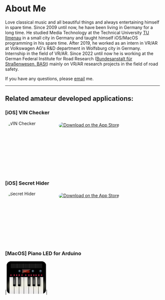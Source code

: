 # About Me

Love classical music and all beautiful things and always entertaining himself in spare time. Since 2009 until now, he have been living in Germany for a long time. He studied Media Technology at the Technical University [TU Ilmenau](https://www.tu-ilmenau.de/mt) in a small city in Germany and taught himself iOS/MacOS programming in his spare time. After 2019, he worked as an intern in VR/AR at Volkswagen AG's R&D department in Wolfsburg city in Germany. Internship in the field of VR/AR. Since 2022 until now he is working at the German Federal Institute for Road Research ([Bundesanstalt für Straßenwesen, BASt](https://www.bast.de)) mainly on VR/AR research projects in the field of road safety.

If you have any questions, please [email](mailto:crosser_wack.0m@icloud.com) me.

***

## Related amateur developed applications:

### [iOS] VIN Checker
<a href="https://apps.apple.com/us/app/vin-checker/id1182796068?itscg=30200&amp;itsct=apps_box_appicon" style="width: 170px; height: 170px; border-radius: 22%; overflow: hidden; display: inline-block; vertical-align: middle;"><img src="https://is1-ssl.mzstatic.com/image/thumb/Purple126/v4/b1/89/bd/b189bde5-60c6-d201-11a2-449bf9afe9cf/AppIcon-1x_U007emarketing-0-8-0-85-220.png/540x540bb.jpg" alt="VIN Checker" style="width: 170px; height: 170px; border-radius: 22%; overflow: hidden; display: inline-block; vertical-align: middle;"></a> <a href="https://apps.apple.com/us/app/vin-checker/id1182796068?itsct=apps_box_badge&amp;itscg=30200" style="display: inline-block; overflow: hidden; border-radius: 13px; width: 250px; height: 83px;"><img src="https://tools.applemediaservices.com/api/badges/download-on-the-app-store/black/en-us?size=250x83&amp;releaseDate=1513555200" alt="Download on the App Store" style="border-radius: 13px; width: 250px; height: 83px;"></a> 

### [iOS] Secret Hider
<a href="https://apps.apple.com/us/app/secret-hider/id1312636920?itscg=30200&amp;itsct=apps_box_appicon" style="width: 170px; height: 170px; border-radius: 22%; overflow: hidden; display: inline-block; vertical-align: middle;"><img src="https://is1-ssl.mzstatic.com/image/thumb/Purple126/v4/37/72/51/37725183-4aaf-01e8-8240-c3f3cbf82fc6/AppIcon-0-1x_U007emarketing-0-7-0-85-220.png/540x540bb.jpg" alt="Secret Hider" style="width: 170px; height: 170px; border-radius: 22%; overflow: hidden; display: inline-block; vertical-align: middle;"></a> <a href="https://apps.apple.com/us/app/secret-hider/id1312636920?itsct=apps_box_badge&amp;itscg=30200" style="display: inline-block; overflow: hidden; border-radius: 13px; width: 250px; height: 83px;"><img src="https://tools.applemediaservices.com/api/badges/download-on-the-app-store/black/en-us?size=250x83&amp;releaseDate=1513296000" alt="Download on the App Store" style="border-radius: 13px; width: 250px; height: 83px;"></a>

### [MacOS] Piano LED for Arduino
[](https://thueringerbratwurst.com/pla/)|[![im](pla.png)](https://thueringerbratwurst.com/pla/)|
